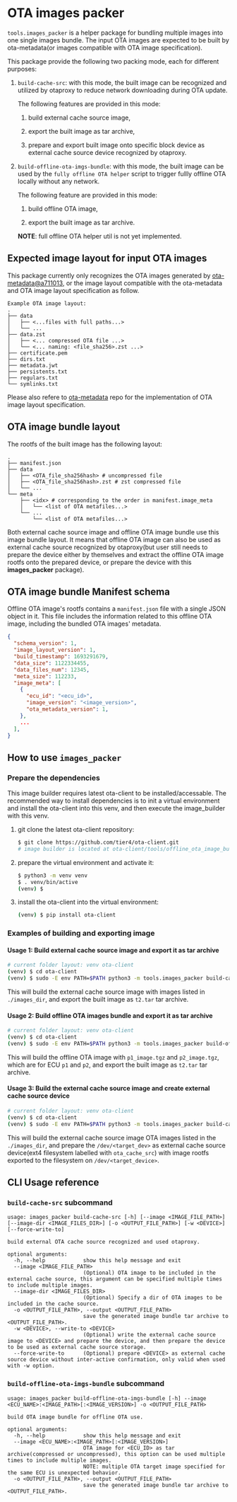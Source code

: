 # OTA images packer

`tools.images_packer` is a helper package for bundling multiple images into one single images bundle.
The input OTA images are expected to be built by ota-metadata(or images compatible with OTA image specification).

This package provide the following two packing mode, each for different purposes:

1. `build-cache-src`: with this mode, the built image can be recognized and utilized by otaproxy to reduce network downloading during OTA update.

    The following features are provided in this mode:

    1. build external cache source image,

    2. export the built image as tar archive,

    3. prepare and export built image onto specific block device as external cache source device recognized by otaproxy.

2. `build-offline-ota-imgs-bundle`: with this mode, the built image can be used by the `fully offline OTA helper` script to trigger fullly offline OTA locally without any network.

    The following feature are provided in this mode:

    1. build offline OTA image,

    2. export the built image as tar archive.

    **NOTE**: full offline OTA helper util is not yet implemented.

<!--- Please check documentation at [OTA cache mechanism design for otaproxy](https://tier4.atlassian.net/l/cp/yzmnPx9T) for more details. -->

## Expected image layout for input OTA images

This package currently only recognizes the OTA images generated by [ota-metadata@a711013](https://github.com/tier4/ota-metadata/commit/a711013), or the image layout compatible with the ota-metadata and OTA image layout specification as follow.

```text
Example OTA image layout:
.
├── data
│   ├── <...files with full paths...>
│   └── ...
├── data.zst
│   ├── <... compressed OTA file ...>
│   └── <... naming: <file_sha256>.zst ...>
├── certificate.pem
├── dirs.txt
├── metadata.jwt
├── persistents.txt
├── regulars.txt
└── symlinks.txt
```

Please also refere to [ota-metadata](https://github.com/tier4/ota-metadata) repo for the implementation of OTA image layout specification.

## OTA image bundle layout

The rootfs of the built image has the following layout:

```text
.
├── manifest.json
├── data
│   ├── <OTA_file_sha256hash> # uncompressed file
│   ├── <OTA_file_sha256hash>.zst # zst compressed file
│   └── ...
└── meta
    ├── <idx> # corresponding to the order in manifest.image_meta
    │   └── <list of OTA metafiles...>
    └── ...
        └── <list of OTA metafiles...>

```

Both external cache source image and offline OTA image bundle use this image bundle layout.
It means that offline OTA image can also be used as external cache source recognized by otaproxy(but user still needs to prepare the device either by themselves and extract the offline OTA image rootfs onto the prepared device, or prepare the device with this **images_packer** package).

<!--- Please check [External cache source](https://tier4.atlassian.net/wiki/spaces/WEB/pages/2813984854/OTA+cache+mechanism+design+for+otaproxy#External-cache-source) section of the doc for more details. --->

## OTA image bundle Manifest schema

Offline OTA image's rootfs contains a `manifest.json` file with a single JSON object in it. This file includes the information related to this offline OTA image, including the bundled OTA images' metadata.

```json
{
  "schema_version": 1,
  "image_layout_version": 1,
  "build_timestamp": 1693291679,
  "data_size": 1122334455,
  "data_files_num": 12345,
  "meta_size": 112233,
  "image_meta": [
    {
      "ecu_id": "<ecu_id>",
      "image_version": "<image_version>",
      "ota_metadata_version": 1,
    },
    ...
  ],
}
```

<!--- Please check [Build external cache source](https://tier4.atlassian.net/wiki/spaces/WEB/pages/2813984854/OTA+cache+mechanism+design+for+otaproxy#Build-external-cache-source) section for more details. --->

## How to use `images_packer`

### Prepare the dependencies

This image builder requires latest ota-client to be installed/accessable. The recommended way to install dependencies is to init a virtual environment and install the ota-client into this venv, and then execute the image_builder with this venv.

1. git clone the latest ota-client repository:

    ```bash
    $ git clone https://github.com/tier4/ota-client.git
    # image builder is located at ota-client/tools/offline_ota_image_builder
    ```

2. prepare the virtual environment and activate it:

    ```bash
    $ python3 -m venv venv
    $ . venv/bin/active
    (venv) $
    ```

3. install the ota-client into the virtual environment:

    ```bash
    (venv) $ pip install ota-client
    ```

### Examples of building and exporting image

#### Usage 1: Build external cache source image and export it as tar archive

```bash
# current folder layout: venv ota-client
(venv) $ cd ota-client
(venv) $ sudo -E env PATH=$PATH python3 -m tools.images_packer build-cache-src --image-dir=./images_dir --output=t2.tar
```

This will build the external cache source image with images listed in `./images_dir`, and export the built image as `t2.tar` tar archive.

#### Usage 2: Build offline OTA images bundle and export it as tar archive

```bash
# current folder layout: venv ota-client
(venv) $ cd ota-client
(venv) $ sudo -E env PATH=$PATH python3 -m tools.images_packer build-offline-ota-imgs-bundle --image=p1:p1_image.tgz:ver_20230808 --image=p2:p2_image.tgz:ver_20230808 --output=t2.tar
```

This will build the offline OTA image with `p1_image.tgz` and `p2_image.tgz`, which are for ECU `p1` and `p2`, and export the built image as `t2.tar` tar archive.

#### Usage 3: Build the external cache source image and create external cache source device

```bash
# current folder layout: venv ota-client
(venv) $ cd ota-client
(venv) $ sudo -E env PATH=$PATH python3 -m tools.images_packer build-cache-src  --image-dir=./images_dir --write-to=/dev/<target_dev>
```

This will build the external cache source image OTA images listed in the `./images_dir`, and prepare the `/dev/<target_dev>` as external cache source device(ext4 filesystem labelled with `ota_cache_src`) with image rootfs exported to the filesystem on `/dev/<target_device>`.

## CLI Usage reference

### `build-cache-src` subcommand

```text
usage: images_packer build-cache-src [-h] [--image <IMAGE_FILE_PATH>] [--image-dir <IMAGE_FILES_DIR>] [-o <OUTPUT_FILE_PATH>] [-w <DEVICE>] [--force-write-to]

build external OTA cache source recognized and used otaproxy.

optional arguments:
  -h, --help            show this help message and exit
  --image <IMAGE_FILE_PATH>
                        (Optional) OTA image to be included in the external cache source, this argument can be specified multiple times to include multiple images.
  --image-dir <IMAGE_FILES_DIR>
                        (Optional) Specify a dir of OTA images to be included in the cache source.
  -o <OUTPUT_FILE_PATH>, --output <OUTPUT_FILE_PATH>
                        save the generated image bundle tar archive to <OUTPUT_FILE_PATH>.
  -w <DEVICE>, --write-to <DEVICE>
                        (Optional) write the external cache source image to <DEVICE> and prepare the device, and then prepare the device to be used as external cache source storage.
  --force-write-to      (Optional) prepare <DEVICE> as external cache source device without inter-active confirmation, only valid when used with -w option.
```

### `build-offline-ota-imgs-bundle` subcommand

```text
usage: images_packer build-offline-ota-imgs-bundle [-h] --image <ECU_NAME>:<IMAGE_PATH>[:<IMAGE_VERSION>] -o <OUTPUT_FILE_PATH>

build OTA image bundle for offline OTA use.

optional arguments:
  -h, --help            show this help message and exit
  --image <ECU_NAME>:<IMAGE_PATH>[:<IMAGE_VERSION>]
                        OTA image for <ECU_ID> as tar archive(compressed or uncompressed), this option can be used multiple times to include multiple images.
                        NOTE: multiple OTA target image specified for the same ECU is unexpected behavior.
  -o <OUTPUT_FILE_PATH>, --output <OUTPUT_FILE_PATH>
                        save the generated image bundle tar archive to <OUTPUT_FILE_PATH>.
```
